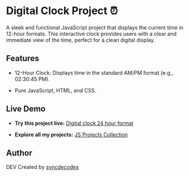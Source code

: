 # Digital Clock Project ⏰

A sleek and functional JavaScript project that displays the current time in 12-hour formats. This interactive clock provides users with a clear and immediate view of the time, perfect for a clean digital display.

## Features

- 12-Hour Clock: Displays time in the standard AM/PM format (e.g., 02:30:45 PM).

- Pure JavaScript, HTML, and CSS.

## Live Demo

* **Try this project live:** [Digital clock 24 hour format](https://syncdecodes.github.io/JS_PROJECTS/03_DIGITAL_CLOCK/)

* **Explore all my projects:** [JS Projects Collection](https://syncdecodes.github.io/JS_PROJECTS/)

## Author
DEV
Created by [syncdecodes](https://github.com/syncdecodes)